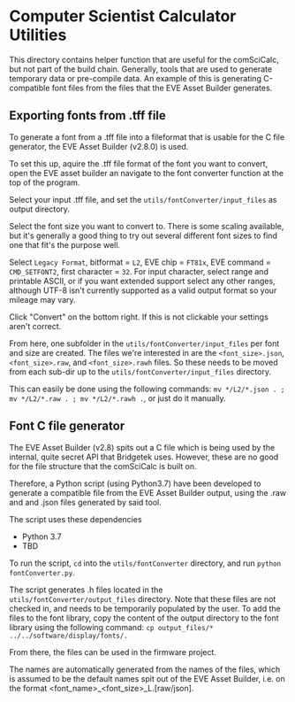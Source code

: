 # Computer Scientist Calculator Utilities

This directory contains helper function that are useful for the comSciCalc, but not part of the build chain. 
Generally, tools that are used to generate temporary data or pre-compile data. 
An example of this is generating C-compatible font files from the files that the EVE Asset Builder generates. 

## Exporting fonts from .tff file

To generate a font from a .tff file into a fileformat that is usable for the C file generator, the EVE Asset Builder (v2.8.0) is used.

To set this up, aquire the .tff file format of the font you want to convert, open the EVE asset builder an navigate to the font converter function at the top of the program. 

Select your input .tff file, and set the `utils/fontConverter/input_files` as output directory. 

Select the font size you want to convert to. There is some scaling available, but it's generally a good thing to try out several different font sizes to find one that fit's the purpose well. 

Select `Legacy Format`, bitformat = `L2`, EVE chip = `FT81x`, EVE command = `CMD_SETFONT2`, first character = `32`. For input character, select range and printable ASCII, or if you want extended support select any other ranges, although UTF-8 isn't currently supported as a valid output format so your mileage may vary. 

Click "Convert" on the bottom right. If this is not clickable your settings aren't correct. 

From here, one subfolder in the `utils/fontConverter/input_files` per font and size are created. The files we're interested in are the `<font_size>.json`, `<font_size>.raw`, and `<font_size>.rawh` files. 
So these needs to be moved from each sub-dir up to the `utils/fontConverter/input_files` directory. 

This can easily be done using the following commands: `mv */L2/*.json . ; mv */L2/*.raw . ; mv */L2/*.rawh .`, or just do it manually. 


## Font C file generator
The EVE Asset Builder (v2.8) spits out a C file which is being used by the internal, quite secret API that Bridgetek 
uses. However, these are no good for the file structure that the comSciCalc is built on. 

Therefore, a Python script (using Python3.7) have been developed to generate a compatible file from the 
EVE Asset Builder output, using the .raw and and .json files generated by said tool. 

The script uses these dependencies
* Python 3.7
* TBD

To run the script, `cd` into the `utils/fontConverter` directory, and run `python fontConverter.py`. 

The script generates .h files located in the `utils/fontConverter/output_files` directory. Note that these files are not checked in, and needs to be temporarily populated by the user. 
To add the files to the font library, copy the content of the output directory to the font library using the following command: `cp output_files/* ../../software/display/fonts/.`

From there, the files can be used in the firmware project. 

The names are automatically generated from the names of the files, which is assumed to be the default names spit out of the EVE Asset Builder, 
i.e. on the format <font_name>_<font_size>_L<number>.[raw/json]. 
